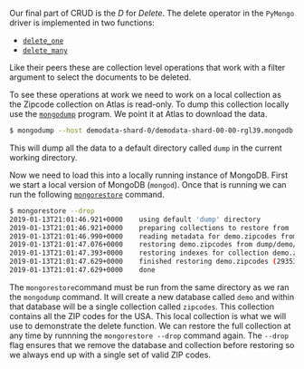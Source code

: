 Our final part of CRUD is the *D* for *Delete*. The delete
operator in the `PyMongo` driver is implemented in two functions:

* [`delete_one`](http://api.mongodb.com/python/current/api/pymongo/collection.html#pymongo.collection.Collection.delete_one)
* [`delete_many`](http://api.mongodb.com/python/current/api/pymongo/collection.html#pymongo.collection.Collection.delete_many)

Like their peers these are collection level operations that work 
with a filter argument to select the documents to be deleted. 

To see these operations at work we need to work on a local collection as the
Zipcode collection on Atlas is read-only. To dump this collection locally use
the [`mongodump`](https://docs.mongodb.com/manual/reference/program/mongodump/)
program. We point it at Atlas to download the data.

```bash
$ mongodump --host demodata-shard-0/demodata-shard-00-00-rgl39.mongodb.net:27017,demodata-shard-00-01-rgl39.mongodb.net:27017,demodata-shard-00-02-rgl39.mongodb.net:27017 --ssl --username readonly --password readonly --authenticationDatabase admin --db demo --collection zipcodes
```

This will dump all the data to a default directory called `dump` in the current
working directory.

Now we need to load this into a locally running instance of MongoDB. First we
start a local version of MongoDB (`mongod`). Once that is running we can run 
the following [`mongorestore`](https://docs.mongodb.com/manual/reference/program/mongorestore/) 
command.

```bash
$ mongorestore --drop
2019-01-13T21:01:46.921+0000	using default 'dump' directory
2019-01-13T21:01:46.921+0000	preparing collections to restore from
2019-01-13T21:01:46.990+0000	reading metadata for demo.zipcodes from dump/demo/zipcodes.metadata.json
2019-01-13T21:01:47.076+0000	restoring demo.zipcodes from dump/demo/zipcodes.bson
2019-01-13T21:01:47.393+0000	restoring indexes for collection demo.zipcodes from metadata
2019-01-13T21:01:47.629+0000	finished restoring demo.zipcodes (29353 documents)
2019-01-13T21:01:47.629+0000	done
```

The `mongorestore`command must be run from the same directory as we ran the 
`mongodump` command. It will create a new database called `demo` and within
that database will be a single collection called `zipcodes`. This collection
contains all the ZIP codes for the USA. This local collection is what we will
use to demonstrate the delete function. We can restore the full collection at
any time by runnning the `mongorestore --drop` command again. The `--drop` flag
ensures that we remove the database and collection before restoring so we
always end up with a single set of valid ZIP codes. 




```

